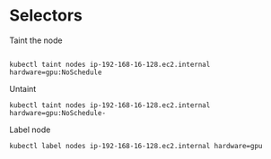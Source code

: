 # Selectors

Taint the node
```

kubectl taint nodes ip-192-168-16-128.ec2.internal hardware=gpu:NoSchedule
```

Untaint
```
kubectl taint nodes ip-192-168-16-128.ec2.internal hardware=gpu:NoSchedule-
```

Label node

```
kubectl label nodes ip-192-168-16-128.ec2.internal hardware=gpu
```
